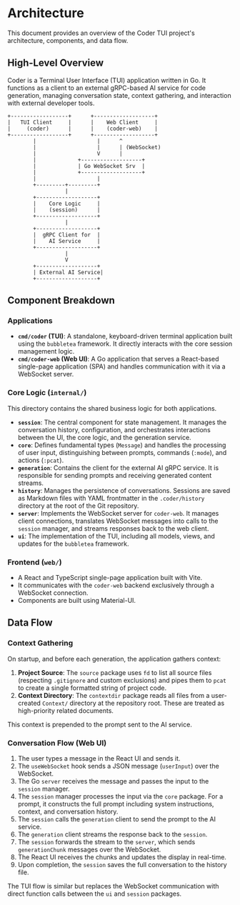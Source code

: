 # Architecture

This document provides an overview of the Coder TUI project's architecture, components, and data flow.

## High-Level Overview

Coder is a Terminal User Interface (TUI) application written in Go. It functions as a client to an external gRPC-based AI service for code generation, managing conversation state, context gathering, and interaction with external developer tools.

```
+------------------+      +-------------------+
|   TUI Client     |      |    Web Client     |
|     (coder)      |      |    (coder-web)    |
+------------------+      +-------------------+
        |                   |      ^
        |                   |      | (WebSocket)
        |                   V      |
        |             +-------------------+
        |             | Go WebSocket Srv  |
        |             +-------------------+
        |                   |
        +---------+---------+
                  |
        +-------------------+
        |    Core Logic     |
        |    (session)      |
        +-------------------+
                  |
        +-------------------+
        |  gRPC Client for  |
        |    AI Service     |
        +-------------------+
                  |
                  V
        +-------------------+
        | External AI Service|
        +-------------------+
```

## Component Breakdown

### Applications

-   **`cmd/coder` (TUI)**: A standalone, keyboard-driven terminal application built using the `bubbletea` framework. It directly interacts with the core session management logic.
-   **`cmd/coder-web` (Web UI)**: A Go application that serves a React-based single-page application (SPA) and handles communication with it via a WebSocket server.

### Core Logic (`internal/`)

This directory contains the shared business logic for both applications.

-   **`session`**: The central component for state management. It manages the conversation history, configuration, and orchestrates interactions between the UI, the core logic, and the generation service.
-   **`core`**: Defines fundamental types (`Message`) and handles the processing of user input, distinguishing between prompts, commands (`:mode`), and actions (`:pcat`).
-   **`generation`**: Contains the client for the external AI gRPC service. It is responsible for sending prompts and receiving generated content streams.
-   **`history`**: Manages the persistence of conversations. Sessions are saved as Markdown files with YAML frontmatter in the `.coder/history` directory at the root of the Git repository.
-   **`server`**: Implements the WebSocket server for `coder-web`. It manages client connections, translates WebSocket messages into calls to the `session` manager, and streams responses back to the web client.
-   **`ui`**: The implementation of the TUI, including all models, views, and updates for the `bubbletea` framework.

### Frontend (`web/`)

-   A React and TypeScript single-page application built with Vite.
-   It communicates with the `coder-web` backend exclusively through a WebSocket connection.
-   Components are built using Material-UI.

## Data Flow

### Context Gathering

On startup, and before each generation, the application gathers context:

1.  **Project Source**: The `source` package uses `fd` to list all source files (respecting `.gitignore` and custom exclusions) and pipes them to `pcat` to create a single formatted string of project code.
2.  **Context Directory**: The `contextdir` package reads all files from a user-created `Context/` directory at the repository root. These are treated as high-priority related documents.

This context is prepended to the prompt sent to the AI service.

### Conversation Flow (Web UI)

1.  The user types a message in the React UI and sends it.
2.  The `useWebSocket` hook sends a JSON message (`userInput`) over the WebSocket.
3.  The Go `server` receives the message and passes the input to the `session` manager.
4.  The `session` manager processes the input via the `core` package. For a prompt, it constructs the full prompt including system instructions, context, and conversation history.
5.  The `session` calls the `generation` client to send the prompt to the AI service.
6.  The `generation` client streams the response back to the `session`.
7.  The `session` forwards the stream to the `server`, which sends `generationChunk` messages over the WebSocket.
8.  The React UI receives the chunks and updates the display in real-time.
9.  Upon completion, the `session` saves the full conversation to the history file.

The TUI flow is similar but replaces the WebSocket communication with direct function calls between the `ui` and `session` packages.
